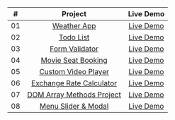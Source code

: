 |  #  |                              Project                              |                                        Live Demo                                         |
| :-: | :---------------------------------------------------------------: | :--------------------------------------------------------------------------------------: |
| 01  |               [Weather App](./Project/weather-app)                |  [Live Demo ](https://645106221e40775696331e1a--reliable-sunburst-c2acfd.netlify.app/)   |
| 02  |                 [Todo List](./Project/todo-list/)                 |   [Live Demo ](https://6451048de0e24159042e68fe--dulcet-vacherin-b149fb.netlify.app/)    |
| 03  |           [Form Validator](./Project//form-validator//)           | [Live Demo ](https://645261e87a18370d2a8693cc--lighthearted-begonia-fe70ee.netlify.app/) |
| 04  |       [Movie Seat Booking](./Project//movie-seat-booking//)       | [Live Demo](https://6458f30b338faa2ed6529117--frolicking-pithivier-8434a8.netlify.app/)  |
| 05  |      [Custom Video Player](./Project//custom-video-player/)       |    [Live Demo](https://645a0a2d7342584151f615a2--deluxe-caramel-1352a4.netlify.app/)     |
| 06  | [Exchange Rate Calculator ](./Project//exchange-rate-calculator/) |    [Live Demo](https://645d179ad277b7035f7e3b26--inquisitive-elf-3ddcd4.netlify.app/)    |
| 07  |    [DOM Array Methods Project ](./Project//dom-array-methods/)    |   [Live Demo](https://6463ce757f6a22068be8d44b--funny-cheesecake-433e26.netlify.app/)    |
| 08  |       [Menu Slider & Modal](./Project//modal-menu-slider/)        |    [Live Demo](https://646765c7a1ba7402a14ff14d--jazzy-starlight-82645e.netlify.app/)    |
